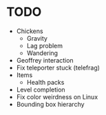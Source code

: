 # TODO
- Chickens
    - Gravity
    - Lag problem
    - Wandering
- Geoffrey interaction
- Fix teleporter stuck (telefrag)
- Items 
    - Health packs
- Level completion
- Fix color weirdness on Linux
- Bounding box hierarchy
